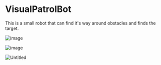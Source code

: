 # VisualPatrolBot
This is a small robot that can find it's way around obstacles and finds the target.

![image](https://github.com/user-attachments/assets/5d9a7d66-eb20-41c7-90b4-b0651535d3c6)

![image](https://github.com/user-attachments/assets/ecc0ca86-dca1-4145-aabb-e4ce3eb5ba64)

![Untitled](https://github.com/user-attachments/assets/d00250e2-74e8-4a2f-aae7-24957d47fa86)

